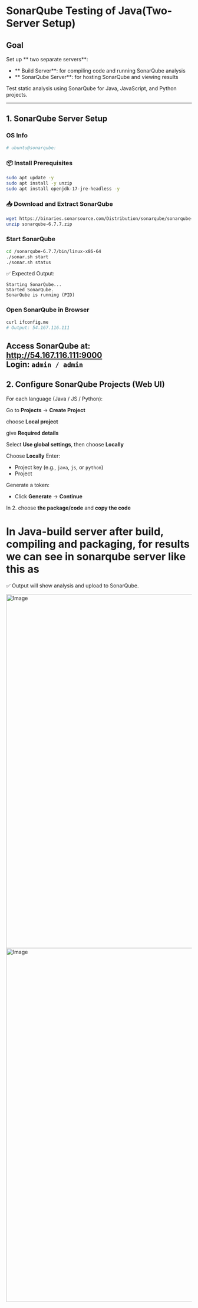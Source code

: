 # SonarQube Testing of Java(Two-Server Setup)

##  Goal  
Set up ** two separate servers**:  
-  ** Build Server**: for compiling code and running SonarQube analysis  
-  ** SonarQube Server**: for hosting SonarQube and viewing results  

Test static analysis using SonarQube for Java, JavaScript, and Python projects.

---

##  1. SonarQube Server Setup

###  OS Info  
```bash
# ubuntu@sonarqube:
```

### 📦 Install Prerequisites  
```bash
sudo apt update -y
sudo apt install -y unzip
sudo apt install openjdk-17-jre-headless -y
```

### 📥 Download and Extract SonarQube  
```bash
wget https://binaries.sonarsource.com/Distribution/sonarqube/sonarqube-6.7.7.zip
unzip sonarqube-6.7.7.zip
```

###  Start SonarQube  
```bash
cd /sonarqube-6.7.7/bin/linux-x86-64
./sonar.sh start
./sonar.sh status
```

✅ Expected Output:
```
Starting SonarQube...
Started SonarQube.
SonarQube is running (PID)
```

###  Open SonarQube in Browser  
```bash
curl ifconfig.me
# Output: 54.167.116.111
```

Access SonarQube at:  
**http://54.167.116.111:9000**  
Login: `admin / admin`
---

##  2. Configure SonarQube Projects (Web UI)

For each language (Java / JS / Python):

Go to **Projects** → **Create Project** 


choose **Local project** 


give **Required details** 

Select **Use global settings**, then choose **Locally**

Choose **Locally** 
 Enter:
   - Project key (e.g., `java`, `js`, or `python`)
   - Project 


Generate a token:
   - Click **Generate** → **Continue**


In 2. choose **the package/code** and **copy the code**
  # In Java-build server after build, compiling and packaging, for results we can see in sonarqube server like this as 

✅ Output will show analysis and upload to SonarQube.

<img width="960" alt="Image" src="https://github.com/user-attachments/assets/b84af356-3f1f-4dda-92b4-33298619cf69" />

<img width="960" alt="Image" src="https://github.com/user-attachments/assets/cca1f93a-20ce-4480-bd28-a46ce6be1722" />

